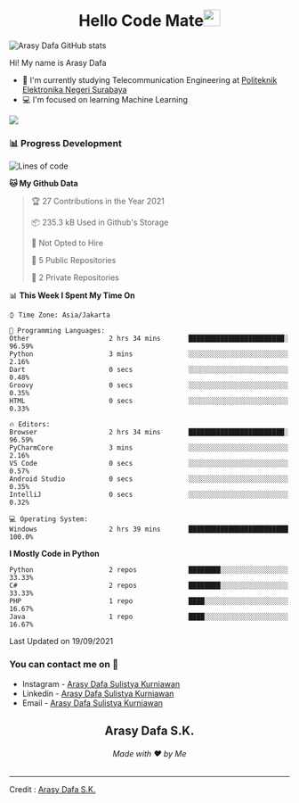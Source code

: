 <h1 align="center">Hello Code Mate<img src="https://github.com/souvikguria98/souvikguria98/blob/master/Hi.gif" width="30"> </h1>

![Arasy Dafa GitHub stats](https://github-readme-stats.vercel.app/api?username=arasydafa&count_private=true&show_icons=true&theme=react)

Hi! My name is Arasy Dafa
- 📡 I'm currently studying Telecommunication Engineering at [Politeknik Elektronika Negeri Surabaya](https://www.pens.ac.id)
- 💻 I'm focused on learning Machine Learning

<a href="https://www.youtube.com/watch?v=dQw4w9WgXcQ"><img src="https://user-images.githubusercontent.com/73097560/115834477-dbab4500-a447-11eb-908a-139a6edaec5c.gif"></a>

### 📊 Progress Development

<!--START_SECTION:waka-->
![Lines of code](https://img.shields.io/badge/From%20Hello%20World%20I%27ve%20Written-5.2%20million%20lines%20of%20code-blue)

**🐱 My Github Data** 

> 🏆 27 Contributions in the Year 2021
 > 
> 📦 235.3 kB Used in Github's Storage 
 > 
> 🚫 Not Opted to Hire
 > 
> 📜 5 Public Repositories 
 > 
> 🔑 2 Private Repositories  
 > 
📊 **This Week I Spent My Time On** 

```text
⌚︎ Time Zone: Asia/Jakarta

💬 Programming Languages: 
Other                    2 hrs 34 mins       ████████████████████████░   96.59% 
Python                   3 mins              ░░░░░░░░░░░░░░░░░░░░░░░░░   2.16% 
Dart                     0 secs              ░░░░░░░░░░░░░░░░░░░░░░░░░   0.48% 
Groovy                   0 secs              ░░░░░░░░░░░░░░░░░░░░░░░░░   0.35% 
HTML                     0 secs              ░░░░░░░░░░░░░░░░░░░░░░░░░   0.33%

🔥 Editors: 
Browser                  2 hrs 34 mins       ████████████████████████░   96.59% 
PyCharmCore              3 mins              ░░░░░░░░░░░░░░░░░░░░░░░░░   2.16% 
VS Code                  0 secs              ░░░░░░░░░░░░░░░░░░░░░░░░░   0.57% 
Android Studio           0 secs              ░░░░░░░░░░░░░░░░░░░░░░░░░   0.35% 
IntelliJ                 0 secs              ░░░░░░░░░░░░░░░░░░░░░░░░░   0.32%

💻 Operating System: 
Windows                  2 hrs 39 mins       █████████████████████████   100.0%

```

**I Mostly Code in Python** 

```text
Python                   2 repos             ████████░░░░░░░░░░░░░░░░░   33.33% 
C#                       2 repos             ████████░░░░░░░░░░░░░░░░░   33.33% 
PHP                      1 repo              ████░░░░░░░░░░░░░░░░░░░░░   16.67% 
Java                     1 repo              ████░░░░░░░░░░░░░░░░░░░░░   16.67%

```



Last Updated on 19/09/2021
<!--END_SECTION:waka-->

### You can contact me on 📱
- Instagram - [Arasy Dafa Sulistya Kurniawan](https://instagram.com/arasydafa)
- Linkedin - [Arasy Dafa Sulistya Kurniawan](linkedin.com/in/arasy-dafa-sulistya-kurniawan-3783391b9)
- Email - [Arasy Dafa Sulistya Kurniawan](https://mail.google.com/mail/?view=cm&fs=1&tf=1&to=arasy.dafa@gmail.com&su=%5BGitHub%5D%20Contacted%20from%20README.md)

<h2 align="center">Arasy Dafa S.K.</h2>
<h6 align="center">Made with ❤️ by Me</h6>

------
Credit : [Arasy Dafa S.K.](https://github.com/arasydafa)
